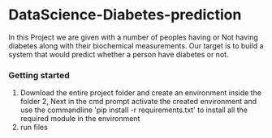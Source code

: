 # DataScience-Diabetes-prediction
In this Project we are given with a number of peoples having or Not having diabetes along with their biochemical measurements. Our target is to build a system that would predict whether a person have diabetes or not.
### Getting started
1. Download the entire project folder and create an environment inside the folder
2, Next in the cmd prompt activate the created environment and use the commandline 'pip install -r requirements.txt' to install all the required module in the environment
3. run files
